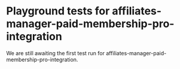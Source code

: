# Playground tests for affiliates-manager-paid-membership-pro-integration
We are still awaiting the first test run for affiliates-manager-paid-membership-pro-integration.
